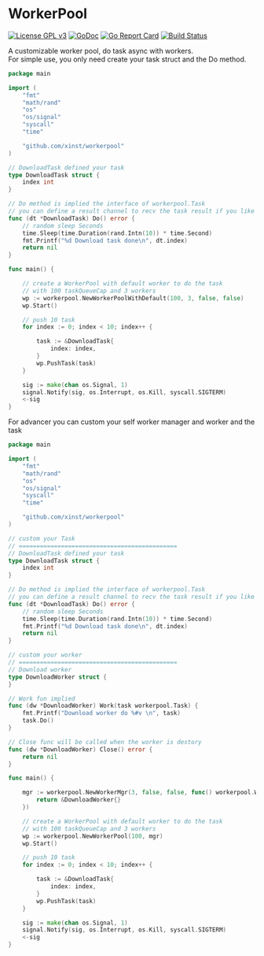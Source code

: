 # WorkerPool


[![License GPL v3](https://www.gnu.org/graphics/license-logos-by-christian-candena-cc-by.svg)](https://www.gnu.org/licenses/gpl-3.0.en.html) [![GoDoc](https://godoc.org/github.com/xinst/workerpool?status.svg)](https://godoc.org/github.com/xinst/workerpool) [![Go Report Card](https://goreportcard.com/report/github.com/xinst/workerpool)](https://goreportcard.com/report/github.com/xinst/workerpool) [![Build Status](https://travis-ci.org/xinst/workerpool.svg?branch=master)](https://travis-ci.org/xinst/workerpool) 

A customizable worker pool, do task async with workers.  
For simple use, you only need create your task struct and the Do method.

```go
package main

import (
	"fmt"
	"math/rand"
	"os"
	"os/signal"
	"syscall"
	"time"

	"github.com/xinst/workerpool"
)

// DownloadTask defined your task
type DownloadTask struct {
	index int
}

// Do method is implied the interface of workerpool.Task
// you can define a result channel to recv the task result if you like
func (dt *DownloadTask) Do() error {
	// random sleep Seconds
	time.Sleep(time.Duration(rand.Intn(10)) * time.Second)
	fmt.Printf("%d Download task done\n", dt.index)
	return nil
}

func main() {

	// create a WorkerPool with default worker to do the task
	// with 100 taskQueueCap and 3 workers
	wp := workerpool.NewWorkerPoolWithDefault(100, 3, false, false)
	wp.Start()

	// push 10 task
	for index := 0; index < 10; index++ {

		task := &DownloadTask{
			index: index,
		}
		wp.PushTask(task)
	}

	sig := make(chan os.Signal, 1)
	signal.Notify(sig, os.Interrupt, os.Kill, syscall.SIGTERM)
	<-sig
}

```

For advancer you can custom your self worker manager and worker and the task

```go
package main

import (
	"fmt"
	"math/rand"
	"os"
	"os/signal"
	"syscall"
	"time"

	"github.com/xinst/workerpool"
)

// custom your Task
// =============================================
// DownloadTask defined your task
type DownloadTask struct {
	index int
}

// Do method is implied the interface of workerpool.Task
// you can define a result channel to recv the task result if you like
func (dt *DownloadTask) Do() error {
	// random sleep Seconds
	time.Sleep(time.Duration(rand.Intn(10)) * time.Second)
	fmt.Printf("%d Download task done\n", dt.index)
	return nil
}

// custom your worker
// =============================================
// Download worker
type DownloadWorker struct {
}

// Work fun implied
func (dw *DownloadWorker) Work(task workerpool.Task) {
	fmt.Printf("Download worker do %#v \n", task)
	task.Do()
}

// Close func will be called when the worker is destory
func (dw *DownloadWorker) Close() error {
	return nil
}

func main() {

	mgr := workerpool.NewWorkerMgr(3, false, false, func() workerpool.Worker {
		return &DownloadWorker{}
	})

	// create a WorkerPool with default worker to do the task
	// with 100 taskQueueCap and 3 workers
	wp := workerpool.NewWorkerPool(100, mgr)
	wp.Start()

	// push 10 task
	for index := 0; index < 10; index++ {

		task := &DownloadTask{
			index: index,
		}
		wp.PushTask(task)
	}

	sig := make(chan os.Signal, 1)
	signal.Notify(sig, os.Interrupt, os.Kill, syscall.SIGTERM)
	<-sig
}

```
